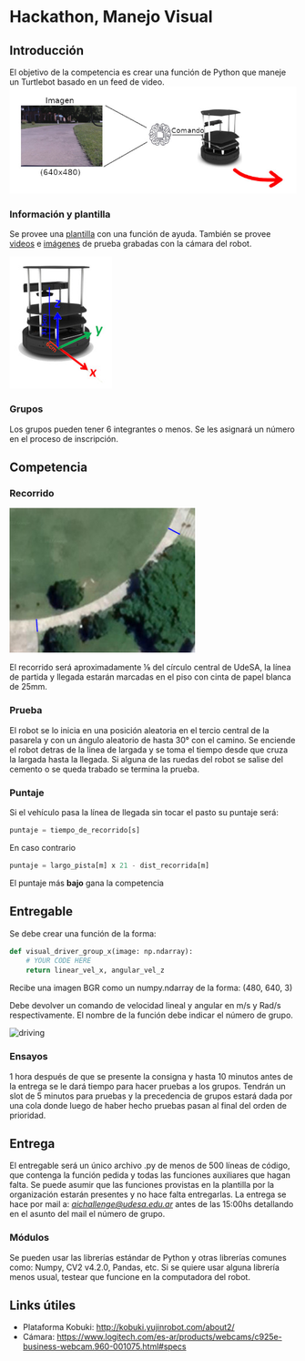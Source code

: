 # Hackathon, Manejo Visual

## Introducción

El objetivo de la competencia es crear una función de Python que maneje un Turtlebot basado en un feed de video.
![competencia](/assets/challenge.jpg "data workflow")

### Información y plantilla

Se provee una [plantilla](template.py) con una función de ayuda. También se provee [videos](videos) e [imágenes](images) de prueba grabadas con la cámara del robot.

![ robot ](/assets/camera_placement.jpg "Posición de la cámara desde el piso")

### Grupos

Los grupos pueden tener 6 integrantes o menos. Se les asignará un número en el proceso de inscripción.

## Competencia

### Recorrido

![ recorrido ](/assets/track.jpg "Un recorrido posible")

El recorrido será aproximadamente ⅛ del círculo central de UdeSA, la línea de partida y llegada estarán marcadas en el piso con cinta de papel blanca de 25mm.

### Prueba

El robot se lo inicia en una posición aleatoria en el tercio central de la pasarela y con un ángulo aleatorio de hasta 30° con el camino. Se enciende el robot detras de la linea de largada y se toma el tiempo desde que cruza la largada hasta la llegada. Si alguna de las ruedas del robot se salise del cemento o se queda trabado se termina la prueba.

### Puntaje

Si el vehículo pasa la línea de llegada sin tocar el pasto su puntaje será:

```python
puntaje = tiempo_de_recorrido[s]
```

En caso contrario

```python
puntaje = largo_pista[m] x 21 - dist_recorrida[m]
```

El puntaje más **bajo** gana la competencia

## Entregable

Se debe crear una función de la forma:

``` python
def visual_driver_group_x(image: np.ndarray):
    # YOUR CODE HERE
    return linear_vel_x, angular_vel_z
```

Recibe una imagen BGR como un numpy.ndarray de la forma: (480, 640, 3)

Debe devolver un comando de velocidad lineal y angular en m/s y Rad/s respectivamente.
El nombre de la función debe indicar el número de grupo.

![ driving ](/assets/robot.gif  "Driving with simple heuristic" )

### Ensayos

1 hora después de que se presente la consigna y hasta 10 minutos antes de la entrega se le dará tiempo para hacer pruebas a los grupos. Tendrán un slot de 5 minutos para pruebas y la precedencia de grupos estará dada por una cola donde luego de haber hecho pruebas pasan al final del orden de prioridad.

## Entrega

El entregable será un único archivo .py de menos de 500 líneas de código, que contenga la función pedida y todas las funciones auxiliares que hagan falta. Se puede asumir que las funciones provistas en la plantilla por la organización estarán presentes y no hace falta entregarlas. La entrega se hace por mail a: *aichallenge@udesa.edu.ar* antes de las 15:00hs detallando en el asunto del mail el número de grupo.

### Módulos

Se pueden usar las librerías estándar de Python y otras librerías comunes como: Numpy, CV2 v4.2.0, Pandas, etc.
Si se quiere usar alguna librería menos usual, testear que funcione en la computadora del robot.

## Links útiles

- Plataforma Kobuki: <http://kobuki.yujinrobot.com/about2/>
- Cámara: <https://www.logitech.com/es-ar/products/webcams/c925e-business-webcam.960-001075.html#specs>
